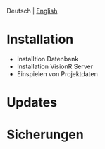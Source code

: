 <!-- TITLE: Administrator -->
<!-- SUBTITLE: Administrative Aufgaben -->

Deutsch | [English](/en-US/admin-guide)
# Installation
* Installtion Datenbank
* Installation VisionR Server
* Einspielen von Projektdaten
# Updates
# Sicherungen